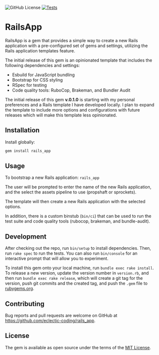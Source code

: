 ![GitHub License](https://img.shields.io/github/license/eclectic-coding/rails_app)
[![Tests](https://github.com/eclectic-coding/rails_app/actions/workflows/ci.yml/badge.svg)](https://github.com/eclectic-coding/rails_app/actions/workflows/ci.yml)
# RailsApp

RailsApp is a gem that provides a simple way to create a new Rails application with a pre-configured set of gems and settings, utilizing the Rails application templates feature.

The initial release of this gem is an opinionated template that includes the following dependencies and settings:
- Esbuild for JavaScript bundling
- Bootstrap for CSS styling
- RSpec for testing
- Code quality tools: RuboCop, Brakeman, and Bundler Audit

The initial release of this gem **v.0.1.0** is starting with my personal preferences and a Rails template I have developed locally. I plan to expand the template to include more options and configurations with future releases which will make this template less opinionated.

## Installation
Install globally:
```bash
gem install rails_app
```

## Usage
To bootstrap a new Rails application: `rails_app`

The user will be prompted to enter the name of the new Rails application, and the select the assets pipeline to use (propshaft or sprockets).

The template will then create a new Rails application with the selected options.

In addition, there is a custom binstub (`bin/ci`) that can be used to run the test suite and code quality tools (rubocop, brakeman, and bundle-audit).

## Development

After checking out the repo, run `bin/setup` to install dependencies. Then, run `rake spec` to run the tests. You can also run `bin/console` for an interactive prompt that will allow you to experiment.

To install this gem onto your local machine, run `bundle exec rake install`. To release a new version, update the version number in `version.rb`, and then run `bundle exec rake release`, which will create a git tag for the version, push git commits and the created tag, and push the `.gem` file to [rubygems.org](https://rubygems.org).

## Contributing

Bug reports and pull requests are welcome on GitHub at https://github.com/eclectic-coding/rails_app.

## License

The gem is available as open source under the terms of the [MIT License](https://opensource.org/licenses/MIT).
